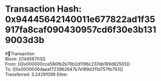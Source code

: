 
Transaction Hash: 0x94445642140011e677822ad1f35917fa8caf090430957cd6f30e3b1319003d3b
====================================================================================
  
#💸Transaction  
Block: [[14456703]]  
From: [[0x000000cce580fb2b76b2d1196c237db199d82505]]  
To: [[0x0000006daea1723962647b7e189d311d757fb793]]  
Transferred: 3.24291099 Ether